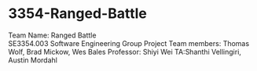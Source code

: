 # 3354-Ranged-Battle
Team Name: Ranged Battle <br />
SE3354.003 Software Engineering Group Project
Team members: Thomas Wolf, Brad Mickow, Wes Bales
Professor: Shiyi Wei
TA:Shanthi Vellingiri, Austin Mordahl
